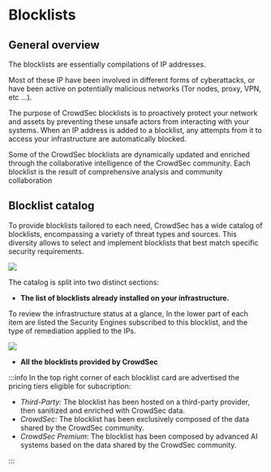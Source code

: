 # Blocklists

## General overview

  

The blocklists are essentially compilations of IP addresses.

Most of these IP have been involved in different forms of cyberattacks, or have been active on potentially malicious networks (Tor nodes, proxy, VPN, etc ...).

  

The purpose of CrowdSec blocklists is to proactively protect your network and assets by preventing these unsafe actors from interacting with your systems. When an IP address is added to a blocklist, any attempts from it to access your infrastructure are automatically blocked.

  

Some of the CrowdSec blocklists are dynamically updated and enriched through the collaborative intelligence of the CrowdSec community. Each blocklist is the result of comprehensive analysis and community collaboration

  

  

## Blocklist catalog

  

To provide blocklists tailored to each need, CrowdSec has a wide catalog of blocklists, encompassing a variety of threat types and sources. This diversity allows to select and implement blocklists that best match specific security requirements.

  

![](https://t2421256.p.clickup-attachments.com/t2421256/48a10b4d-7cbe-4665-b5d3-f52f412d0315/image.png)

  

The catalog is split into two distinct sections:

*   **The list of blocklists already installed on your infrastructure.**

To review the infrastructure status at a glance, In the lower part of each item are listed the Security Engines subscribed to this blocklist, and the type of remediation applied to the IPs.

![](https://t2421256.p.clickup-attachments.com/t2421256/836f7701-9ff0-4ca7-9bea-171eb51c0da5/Capture%20d%E2%80%99e%CC%81cran%202024-03-14%20a%CC%80%2016.21.15.png)

  

*   **All the blocklists provided by CrowdSec**


:::info
In the top right corner of each blocklist card are advertised the pricing tiers eligible for subscription:

*   _Third-Party:_ The blocklist has been hosted on a third-party provider, then sanitized and enriched with CrowdSec data.
*   _CrowdSec_: The blocklist has been exclusively composed of the data shared by the CrowdSec community.
*   _CrowdSec Premium_: The blocklist has been composed by advanced AI systems based on the data shared by the CrowdSec community.

:::
<!-- *   _CrowdSec Super Premium: TO BE DEFINED_ -->